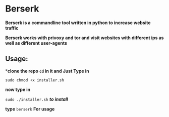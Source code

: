 # Berserk

**Berserk is a commandline tool written in python to increase website traffic**

**Berserk works with privoxy and tor and visit websites with different ips as well as different user-agents**

## Usage:

***clone the repo ``cd`` in it and Just Type in**

``sudo chmod +x installer.sh``

**now type in**

``sudo ./installer.sh`` ***to install***

**type** ``berserk`` **For usage**


 
